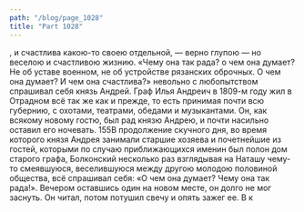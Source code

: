 ```yaml
---
path: "/blog/page_1028"
title: "Part 1028"
---
```


, и счастлива какою-то своею отдельной, — верно глупою — но веселою и счастливою жизнию. «Чему она так рада? о чем она думает? Не об уставе военном, не об устройстве рязанских оброчных. О чем она думает? И чем она счастлива?» невольно с любопытством спрашивал себя князь Андрей.
Граф Илья Андреич в 1809-м году жил в Отрадном всё так же как и прежде, то есть принимая почти всю губернию, с охотами, театрами, обедами и музыкантами. Он, как всякому новому гостю, был рад князю Андрею, и почти насильно оставил его ночевать.
155В продолжение скучного дня, во время которого князя Андрея занимали старшие хозяева и почетнейшие из гостей, которыми по случаю приближающихся именин был полон дом старого графа, Болконский несколько раз взглядывая на Наташу чему-то смеявшуюся, веселившуюся между другою молодою половиной общества, всё спрашивал себя: «О чем она думает? Чему она так рада!».
Вечером оставшись один на новом месте, он долго не мог заснуть. Он читал, потом потушил свечу и опять зажег ее. В к
